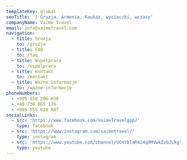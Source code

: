 ```yaml
---
templateKey: global
seoTitle: '| Gruzja, Armenia, Kaukaz, wycieczki, wczasy'
companyName: Vaime Travel
email: info@vaimetravel.com
navigation:
  - title: Gruzja
    to: /gruzja
  - title: FAQ
    to: /faq
  - title: Współpraca
    to: /wspolpraca
  - title: Kontakt
    to: /kontakt
  - title: Ważne informacje
    to: /ważne-informacje
phoneNumbers:
  - +995 558 206 038
  - +48 730 665 176
  - +995 555 628 887
socialLinks:
  - src: 'https://www.facebook.com/VaimeTravelgpp/'
    type: facebook
  - src: 'https://www.instagram.com/vaimetravel/'
    type: instagram
  - src: 'https://www.youtube.com/channel/UCnYblaR424qXMVwkZzbJLkg'
    type: youtube
---
```


